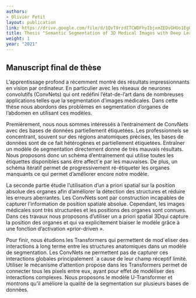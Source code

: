 ```yaml
---
authors:
- Olivier Petit
layout: publication
link: https://drive.google.com/file/d/1QvT9rzdITCWDFhyIbjxmZEDvGHUo1EgG/view?usp=sharing
title: Thesis "Semantic Segmentation of 3D Medical Images with Deep Learning"
weight: 1
year: "2021"
---
```


**Manuscript final de thèse**
--------------------------------

L’apprentissage profond a récemment montré des résultats impressionnants en vision par ordinateur. En particulier avec les réseaux de neurones convolutifs (ConvNets) qui ont redéfini l’état-de-l’art dans de nombreuses applications telles que la segmentation d’images médicales. Dans cette thèse nous abordons des problèmes en segmentation d’organes de l’abdomen en utilisant ces modèles.

Premièrement, nous nous sommes intéressés à l’entrainement de ConvNets avec des bases de données partiellement étiquetées. Les professionnels se concentrant, souvent sur des régions anatomiques précises, les bases de données sont de ce fait hétérogènes et partiellement étiquetées. Entraîner un modèle de segmentation directement donne de très mauvais résultats. Nous proposons donc un schéma d’entrainement qui utilise toutes les étiquettes disponibles sans être affect´e par les mauvaises. De plus, un schéma itératif permet de progressivement ré-étiqueter les organes manquants ce qui permet d’améliorer encore notre modèle.

La seconde partie étudie l’utilisation d’un a priori spatial sur la position absolue des organes afin d’améliorer la détection des structures et réduire les erreurs aberrantes. Les ConvNets sont par construction incapables de capturer l’information de position spatiale absolue. Cependant, les images médicales sont très structurées et les positions des organes sont connues. Dans ces travaux nous proposons d’utiliser un a priori spatial 3Dqui capture la position des organes et qui va explicitement biaiser le modèle grâce à une fonction d’activation «prior-driven ».

Pour finir, nous étudions les Transformers qui permettent de mod´eliser des interactions à long terme entre les structures anatomiques dans un modèle de segmentation. Les ConvNets ne permettent pas de capturer ces interactions globales principalement `a cause de leur champ réceptif limité. Utiliser le mécanisme d’attention propose dans les Transformers permet de connecter tous les pixels entre eux, ayant pour effet de modéliser des interactions complexes. Nous proposons le modèle U-Transformer et montrons qu’il améliore la qualité de la segmentation sur plusieurs bases de données.